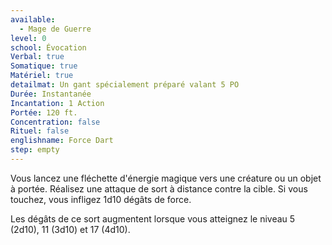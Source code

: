 ```yaml
---
available:
  - Mage de Guerre
level: 0
school: Évocation
Verbal: true
Somatique: true
Matériel: true
detailmat: Un gant spécialement préparé valant 5 PO
Durée: Instantanée
Incantation: 1 Action
Portée: 120 ft.
Concentration: false
Rituel: false
englishname: Force Dart
step: empty
---
```

Vous lancez une fléchette d'énergie magique vers une créature ou un objet à portée. Réalisez une attaque de sort à distance contre la cible. Si vous touchez, vous infligez 1d10 dégâts de force.

Les dégâts de ce sort augmentent lorsque vous atteignez le niveau 5 (2d10), 11 (3d10) et 17 (4d10).
